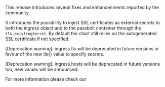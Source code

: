 This release introduces several fixes and enhancenments reported by
the community.

It introduces the possibility to inject SSL certificates as external
secrets to both the ingress object and to the passbolt container
through the `tls.existingSecret`. By default the chart still relies
on the autogenerated SSL certificate if not specified.

[Deprecation warning]: ingress.tls will be deprecated in future
versions in favour of the new tls{} value to specify secrets.

[Deprecation warning]: ingress.hosts will be deprecated in future
versions too, new values will be announced.

For more information please check our
